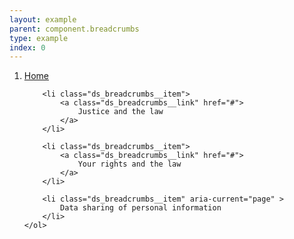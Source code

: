 ```yaml
---
layout: example
parent: component.breadcrumbs
type: example
index: 0
---
```


<nav aria-label="Breadcrumb">
    <ol class="ds_breadcrumbs">
        <li class="ds_breadcrumbs__item">
            <a class="ds_breadcrumbs__link" href="#">
                Home
            </a>
        </li>
        
        <li class="ds_breadcrumbs__item">
            <a class="ds_breadcrumbs__link" href="#">
                Justice and the law
            </a>
        </li>
        
        <li class="ds_breadcrumbs__item">
            <a class="ds_breadcrumbs__link" href="#">
                Your rights and the law
            </a>
        </li>

        <li class="ds_breadcrumbs__item" aria-current="page" >
            Data sharing of personal information
        </li>
    </ol>
</nav>
